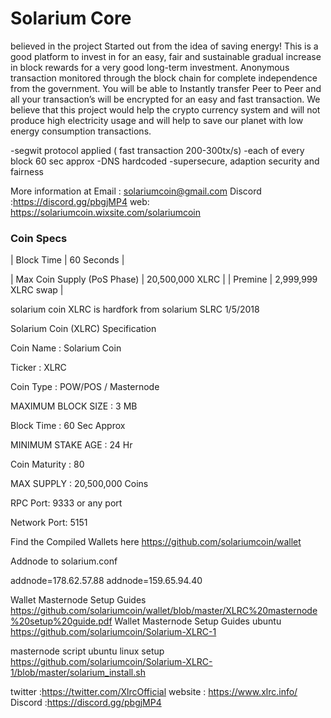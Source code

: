 Solarium Core 
=================================================

believed in the project  Started out from the idea of saving energy! This is a good platform to invest in for an easy, fair and sustainable gradual increase in block rewards for a very good long-term investment. Anonymous transaction monitored through the block chain for complete independence from the government. You will be able to Instantly transfer Peer to Peer and all your transaction’s will be encrypted for an easy and fast transaction. We believe that this project would help the crypto currency system and will not produce high electricity usage and will help to save our planet with low energy consumption transactions.

-segwit protocol applied ( fast transaction 200-300tx/s) 
-each of every block 60 sec approx 
-DNS hardcoded 
-supersecure, adaption security and fairness

More information at Email : solariumcoin@gmail.com
Discord :https://discord.gg/pbgjMP4
web: https://solariumcoin.wixsite.com/solariumcoin

### Coin Specs
| Block Time                  | 60 Seconds      |

| Max Coin Supply (PoS Phase) | 20,500,000 XLRC |
| Premine                     | 2,999,999 XLRC swap |

solarium coin XLRC is hardfork from solarium SLRC 1/5/2018

Solarium Coin (XLRC) Specification

Coin Name : Solarium Coin

Ticker : XLRC

Coin Type : POW/POS / Masternode

MAXIMUM BLOCK SIZE : 3 MB

Block Time : 60 Sec Approx

MINIMUM STAKE AGE : 24 Hr

Coin Maturity : 80

MAX SUPPLY : 20,500,000 Coins

RPC Port: 9333 or any port

Network Port: 5151

Find the Compiled Wallets here https://github.com/solariumcoin/wallet

Addnode to solarium.conf

addnode=178.62.57.88 addnode=159.65.94.40

Wallet Masternode Setup Guides https://github.com/solariumcoin/wallet/blob/master/XLRC%20masternode%20setup%20guide.pdf
Wallet Masternode Setup Guides ubuntu https://github.com/solariumcoin/Solarium-XLRC-1

masternode script ubuntu linux setup https://github.com/solariumcoin/Solarium-XLRC-1/blob/master/solarium_install.sh


twitter :https://twitter.com/XlrcOfficial
website : https://www.xlrc.info/
Discord :https://discord.gg/pbgjMP4
